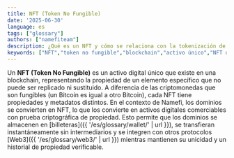 ```yaml
---
title: NFT (Token No Fungible)
date: '2025-06-30'
language: es
tags: ["glossary"]
authors: ["namefiteam"]
description: ¿Qué es un NFT y cómo se relaciona con la tokenización de dominios?
keywords: ["NFT","token no fungible","blockchain","activo único","NFT de dominio"]
---
```


Un **NFT (Token No Fungible)** es un activo digital único que existe en una blockchain, representando la propiedad de un elemento específico que no puede ser replicado ni sustituido. A diferencia de las criptomonedas que son fungibles (un Bitcoin es igual a otro Bitcoin), cada NFT tiene propiedades y metadatos distintos. En el contexto de Namefi, los dominios se convierten en NFT, lo que los convierte en activos digitales comerciables con prueba criptográfica de propiedad. Esto permite que los dominios se almacenen en [billeteras]({{ '/es/glossary/wallet/' | url }}), se transfieran instantáneamente sin intermediarios y se integren con otros protocolos [Web3]({{ '/es/glossary/web3/' | url }}) mientras mantienen su unicidad y un historial de propiedad verificable.